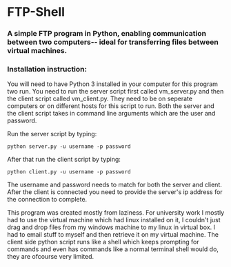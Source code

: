 # FTP-Shell
### A simple FTP program in Python, enabling communication between two computers-- ideal for transferring files between virtual machines.

### Installation instruction:

You will need to have Python 3 installed in your computer for this program two run. You need to run the server script first called vm_server.py and then the client script called vm_client.py. They need to be on seperate computers or on different hosts for this script to run. Both the server and the client script takes in command line arguments which are the user and password.

Run the server script by typing: 

    python server.py -u username -p password

After that run the client script by typing:
    
    python client.py -u username -p password

The username and password needs to match for both the server and client. After the client is connected you need to provide the server's ip address for the connection to complete.

This program was created mostly from laziness. For university work I mostly had to use the virtual machine which had linux installed on it, I couldn't just drag and drop files from my windows machine to my linux in virtual box. I had to email stuff to myself and then retrieve it on my virtual machine. The client side python script runs like a shell which keeps prompting for commands and even has commands like a normal terminal shell would do, they are ofcourse very limited.
